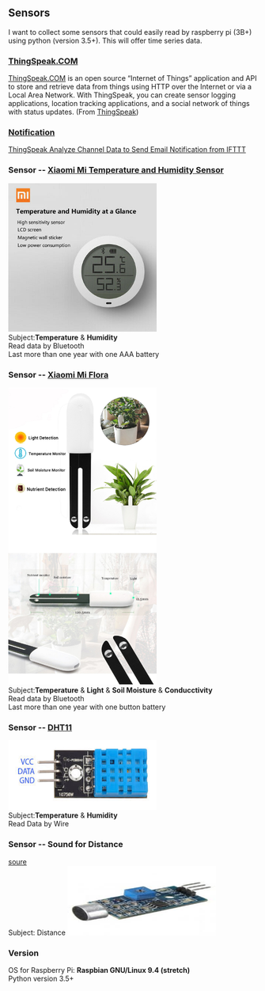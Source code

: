 ## Sensors
I want to collect some sensors that could easily read by raspberry pi (3B+) using python (version 3.5+). This will offer time series data.   

### [ThingSpeak.COM](/Sensors/ThingSpeak.COM/)
[ThingSpeak.COM](https://github.com/iobridge/thingspeak) is an open source “Internet of Things” application and API to store and retrieve data from things using HTTP over the Internet or via a Local Area Network. With ThingSpeak, you can create sensor logging applications, location tracking applications, and a social network of things with status updates. (From [ThingSpeak](https://github.com/iobridge/thingspeak/blob/master/README.textile))   

### [Notification ](/Sensors/Notification/)
[ThingSpeak Analyze Channel Data to Send Email Notification from IFTTT](https://ww2.mathworks.cn/help/thingspeak/analyze-channel-data-to-send-email-notification-from-ifttt.html) 


### Sensor -- [Xiaomi Mi Temperature and Humidity Sensor](/Sensors/MiTemperatureHumiditySensor/)
[<img src="/figures/Mi-Temperature-Humidity-Sensor.jpg"  width="300" height="300">](/Sensors/MiTemperatureHumiditySensor)    
Subject:**Temperature** & **Humidity**    
Read data by Bluetooth   
Last more than one year with one AAA battery   


### Sensor -- [Xiaomi Mi Flora](/Sensors/Miflora/)
[<img src="/figures/MiFlora.jpg"  width="300" height="600">](/Sensors/Miflora/)   
Subject:**Temperature** & **Light** & **Soil Moisture** & **Conducctivity**   
Read data by Bluetooth   
Last more than one year with one button battery   


### Sensor -- [DHT11](/Sensors/DHT11/)
[<img src="/figures/DHT11.jpg"  width="300" height="140">](/Sensors/DHT11/)    
Subject:**Temperature** & **Humidity**  
Read Data by Wire


### Sensor -- Sound for Distance 
[soure](https://www.instructables.com/id/Sound-Sensor-Raspberry-Pi/)   
Subject: Distance
<img src="/figures/SoundSensor.jpg"  width="300" height="140">    

### Version
OS for Raspberry Pi: **Raspbian GNU/Linux 9.4 (stretch)**   
Python version 3.5+
